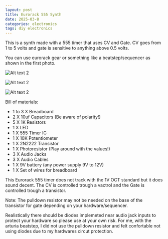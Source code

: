 ```yaml
---
layout: post
title: Eurorack 555 Synth
date: 2025-03-8
categories: electronics
tags: diy electronics
---
```

This is a synth made with a 555 timer that uses CV and Gate. CV goes from 1 to 5 volts and gate is sensitive to anything above 0.5 volts. 

You can use eurorack gear or something like a beatstep/sequencer as shown in the first photo.

![Alt text 2](https://32bitwave.github.io/32bitcoffee/images/Euro555Pic.JPG) 

![Alt text 2](https://32bitwave.github.io/32bitcoffee/images/555withCVandGate.png) 

![Alt text 2](https://32bitwave.github.io/32bitcoffee/images/555withCVandGate2.png) 

Bill of materials:
* 1 to 3 X Breadboard
* 2 X 10uf Capacitors (Be aware of polarity!)
* 5 X 1K Resistors
* 1 X LED
* 1 X 555 Timer IC
* 1 X 10K Potentiometer
* 1 X 2N2222 Transistor
* 1 X Photoresistor (Play around with the values!)
* 3 X Audio Jacks
* 3 X Audio Cables
* 1 X 9V battery (any power supply 9V to 12V)
* 1 X Set of wires for breadboard

This Eurorack 555 timer does not track with the 1V OCT standard but it does sound decent. The CV is controlled trough a vactrol and the Gate is controlled trough a transistor. 

Note: The pulldown resistor may not be needed on the base of the transistor for gate depending on your hardware/sequencer.

Realistically there should be diodes implemeted near audio jack inputs to protect your hardware so please use at your own risk. For me, with the arturia beatstep, I did not use the pulldown resistor and felt confortable not using diodes due to my hardwares circut protection.
